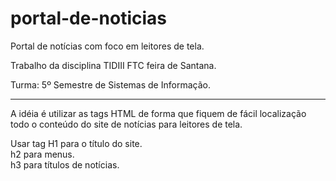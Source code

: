 # portal-de-noticias

Portal de notícias com foco em leitores de tela.

Trabalho da disciplina TIDIII FTC feira de Santana.

Turma: 5º Semestre de Sistemas de Informação.

**********************************************************************************************************************************
A idéia é utilizar as tags HTML de forma que fiquem de fácil localização todo o conteúdo do site de notícias para leitores de tela. 

Usar tag H1 para o título do site. <br>
         h2 para menus. <br>
         h3 para títulos de notícias.
